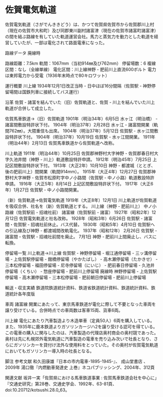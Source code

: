 # 佐賀電気軌道

佐賀電気軌道（さがでんききどう）は、かつて佐賀県佐賀市から佐賀郡川上村（現在の佐賀市大和町）及び同郡東川副村諸富津（現在の佐賀市諸富町諸富津）の間を結ぶ路線を有していた軌道運営会社。馬力と蒸気力を動力とした軌道を経営していたが、一部は電化されて路面電車になった。

路線データ
廃線時

路線距離：7.5km
軌間：1067mm（当初914㎜及び762mm）
停留場数：6
複線区間：なし（全線単線）
電化区間：川上線神野 - 肥前川上直流600ボルト
電力は東邦電力から受電（1936年末時点で80キロワット）

運行概要
川上線
1934年12月1日改正当時 - 日中ほぼ16分間隔（佐賀駅 - 神野停留場間は国鉄列車に接続してバス運行）

沿革
佐賀 - 諸富を結んでいた（旧）佐賀軌道と、佐賀 - 川上を結んでいた川上軌道が合併して成立した。

佐賀馬車鉄道→（旧）佐賀軌道
1901年（明治34年）6月5日 水ヶ江（明治橋） - 諸富間敷設特許状下付。
1904年（明治37年）2月28日 水ヶ江 - 諸富間開業（軌間762㎜）。大隈重信も出席。
1904年（明治37年）5月12日 佐賀駅 - 水ヶ江間敷設特許状下付。
1904年（明治37年）10月19日 佐賀駅 - 水ヶ江間開業。
1911年（明治44年）2月13日 佐賀馬車鉄道から佐賀軌道へ改称。

川上軌道
1911年（明治44年）10月25日 佐賀郡神野村大字神野 - 佐賀郡春日村大字久池井間（神野 - 川上）軌道敷設特許申請。
1912年（明治45年）7月25日 上記区間敷設特許状下付。
1913年（大正2年）10月10日 神野 - 都渡城（ととぎ、後の肥前川上）間開業（軌間914mm）。
1915年（大正4年）12月27日 佐賀郡神野村大字神野 - 佐賀市松原町字中ノ小路間（佐賀駅 - 中ノ小路）軌道敷設特許申請。
1916年（大正5年）8月14日 上記区間敷設特許状下付。
1917年（大正6年）1月27日 佐賀駅 - 中ノ小路間開業。

（新）佐賀軌道→佐賀電気軌道
1919年（大正8年）12月1日 川上軌道が佐賀軌道を吸収合併、社名を（新）佐賀軌道とする。
川上線（神野 - 肥前川上）
中ノ小路線（佐賀駅前 - 招魂社前）
諸富線（佐賀駅前 - 諸富）
1927年（昭和2年）12月12日 佐賀電気軌道と社名改称。
1928年（昭和3年）6月26日 佐賀駅 - 諸富間・佐賀駅 - 招魂社前休止。バス代替。
1930年（昭和5年）4月10日 佐賀駅への引込線及び神野 - 都渡城間改軌電化。
1937年（昭和12年）
2月26日 佐賀駅 - 諸富間・佐賀駅 - 招魂社前間を廃止。
7月1日 神野 - 肥前川上間廃止し、バスに転換。

停留場一覧
川上軌道→川上線
佐賀駅 - 神野停留場 - 堀江通停留場 - 三ッ溝停留場 - 上佐賀駅停留場 - 館橋停留場（やかたばし） - 高木瀬停留場（たかきせ） - 三本松停留場 - 福田停留場 - 尼寺停留場（にいじ） - 肥前春日停留場 - 久池井停留場（くちい） - 惣座停留場 - 肥前川上停留場
廃線時
神野停留場 - 上佐賀駅停留場 - 高木瀬停留場 - 三本松停留場 - 肥前朝日停留場 - 肥前川上停留場

輸送・収支実績
鉄道院鉄道統計資料、鉄道省鉄道統計資料、鉄道統計資料、鉄道統計各年度版

車両
諸富線
開業にあたって、東京馬車鉄道が電化に際して不要となった車両を譲り受けている。合併時点での車両数は客車15両、貨車6両。

川上線
電化にあたり汽車製造より木造単車（定員50人）6両を購入している。また、1935年に鹿本鉄道よりガソリンカージハ2を譲り受ける認可を得ている。この電車の購入に関与したのは、汽車製造の代理店奥村商会の奥村競であった。奥村は先に札幌郊外電気軌道に汽車製造の電車を売り込み次いで社長となり、さらにガソリンカーを貸付け法外な使用料をとっていた。その奥村が佐賀電気軌道においてもガソリンカー導入時の社長となる。

脚注
参考文献
和久田康雄『日本の市内電車-1895-1945-』、 成山堂書店 、2009年
湯口徹『内燃動車発達史 上巻』ネコパブリッシング、2004年、312頁

関連文献
坂井一実「佐賀県における馬車鉄道事業 : 佐賀馬車鉄道会社を中心に」『交通史研究』第28巻、交通史学会、1992年、63-81頁、doi:10.20712/kotsushi.28.0_63。